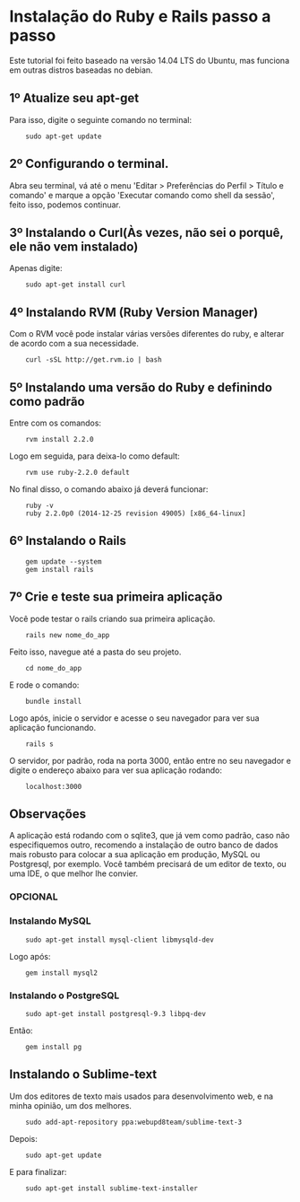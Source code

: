 # Instalação do Ruby e Rails passo a passo

Este tutorial foi feito baseado na versão 14.04 LTS do Ubuntu, mas funciona em outras distros baseadas no debian. 

## 1º Atualize seu apt-get

Para isso, digite o seguinte comando no terminal:

		sudo apt-get update

## 2º Configurando o terminal.

Abra seu terminal, vá até o menu 'Editar > Preferências do Perfil > Título e comando' e marque a opção
'Executar comando como shell da sessão', feito isso, podemos continuar.

## 3º Instalando o Curl(Às vezes, não sei o porquê, ele não vem instalado)

Apenas digite:
		
		sudo apt-get install curl

## 4º Instalando RVM (Ruby Version Manager)

Com o RVM você pode instalar várias versões diferentes do ruby, e alterar de acordo com a sua necessidade.
	
		curl -sSL http://get.rvm.io | bash

## 5º Instalando uma versão do Ruby e definindo como padrão

Entre com os comandos:

		rvm install 2.2.0

Logo em seguida, para deixa-lo como default:

		rvm use ruby-2.2.0 default

No final disso, o comando abaixo já deverá funcionar:

		ruby -v
		ruby 2.2.0p0 (2014-12-25 revision 49005) [x86_64-linux]

## 6º Instalando o Rails
		
		gem update --system	
		gem install rails

## 7º Crie e teste sua primeira aplicação

Você pode testar o rails criando sua primeira aplicação.

		rails new nome_do_app

Feito isso, navegue até a pasta do seu projeto.
	
		cd nome_do_app

E rode o comando:

		bundle install

Logo após, inicie o servidor e acesse o seu navegador para ver sua aplicação funcionando.

		rails s

O servidor, por padrão, roda na porta 3000, então entre no seu navegador e digite o endereço abaixo para ver sua aplicação rodando:
	
		localhost:3000

## Observações

A aplicação está rodando com o sqlite3, que já vem como padrão, caso não especifiquemos outro, recomendo a instalação de outro banco de dados mais robusto para colocar a sua aplicação em produção, MySQL ou Postgresql, por exemplo.
Você também precisará de um editor de texto, ou uma IDE, o que melhor lhe convier.


### OPCIONAL

### Instalando MySQL

		sudo apt-get install mysql-client libmysqld-dev

Logo após:
		
		gem install mysql2

### Instalando o PostgreSQL

		sudo apt-get install postgresql-9.3 libpq-dev

Então:
		
		gem install pg

## Instalando o Sublime-text

Um dos editores de texto mais usados para desenvolvimento web, e na minha opinião, um dos melhores.
		
		sudo add-apt-repository ppa:webupd8team/sublime-text-3 

Depois:
	
		sudo apt-get update

E para finalizar:
		
		sudo apt-get install sublime-text-installer